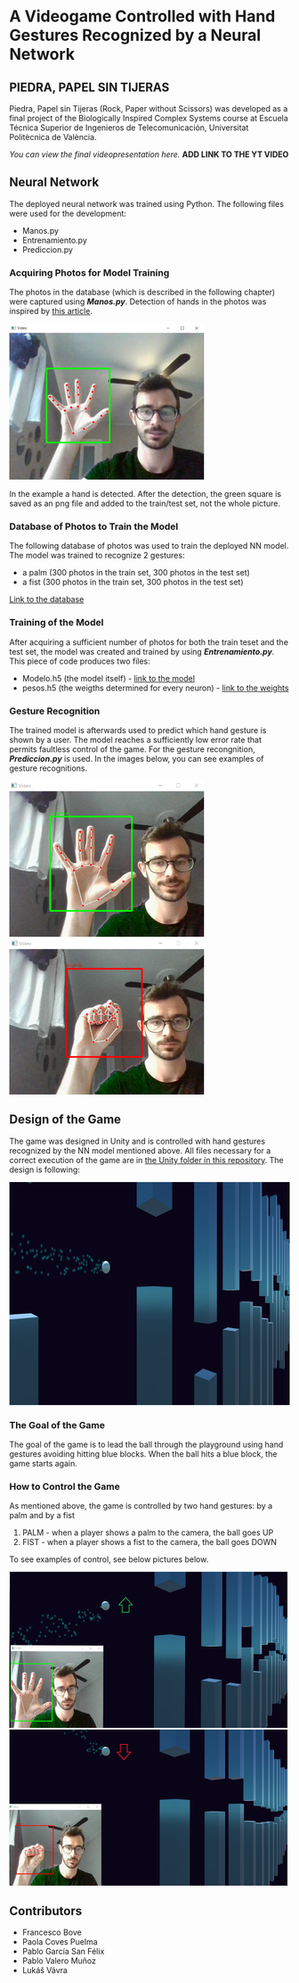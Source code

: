 # A Videogame Controlled with Hand Gestures Recognized by a Neural Network
## PIEDRA, PAPEL SIN TIJERAS

Piedra, Papel sin Tijeras (Rock, Paper without Scissors) was developed as a final project of the Biologically Inspired Complex Systems course at Escuela Técnica Superior de Ingenieros de Telecomunicación, Universitat Politècnica de València.

*You can view the final videopresentation here.*  **ADD LINK TO THE YT VIDEO**

## Neural Network
The deployed neural network was trained using Python. The following files were used for the development:
- Manos.py
- Entrenamiento.py
- Prediccion.py

### Acquiring Photos for Model Training
The photos in the database (which is described in the following chapter) were captured using ***Manos.py***. Detection of hands in the photos was inspired by [this article](https://google.github.io/mediapipe/solutions/hands.html).

<img src="https://github.com/vavralukas/SCBIO/blob/main/screenshots_readme/hand_detection.png" width="350" height="280">

In the example a hand is detected. After the detection, the green square is saved as an png file and added to the train/test set, not the whole picture.

### Database of Photos to Train the Model
The following database of photos was used to train the deployed NN model. The model was trained to recognize 2 gestures:
- a palm (300 photos in the train set, 300 photos in the test set)
- a fist (300 photos in the train set, 300 photos in the test set)

[Link to the database](https://drive.google.com/drive/folders/1LASjcZljeLQpKCz3VpGwfoQfgYWynwyj?usp=sharing)

### Training of the Model
After acquiring a sufficient number of photos for both the train teset and the test set, the model was created and trained by using ***Entrenamiento.py***. This piece of code produces two files: 
- Modelo.h5 (the model itself) - [link to the model](https://mega.nz/file/3xYyTTJL#3WKS4wBjR4h2XBg4wRp2OqSXIQe42A57MiuixtbZoCc)
- pesos.h5 (the weigths determined for every neuron) - [link to the weights](https://mega.nz/file/b5JzGQLI#z30giCu-lGkGU9944zLyr0OwSv_rNHKQzzahgmUPNuc)

### Gesture Recognition
The trained model is afterwards used to predict which hand gesture is shown by a user. The model reaches a sufficiently low error rate that permits faultless control of the game. For the gesture recongnition, ***Prediccion.py*** is used. In the images below, you can see examples of gesture recognitions.

<p float="">
  <img src="https://github.com/vavralukas/SCBIO/blob/main/screenshots_readme/gesture_palm.png" width="350" height="280">
  <img src="https://github.com/vavralukas/SCBIO/blob/main/screenshots_readme/gesture_fist.png" width="350" height="280">
</p>
  
## Design of the Game
The game was designed in Unity and is controlled with hand gestures recognized by the NN model mentioned above. All files necessary for a correct execution of the game are in [the Unity folder in this repository](https://github.com/vavralukas/SCBIO/tree/main/Unity). The design is following:

 <img src="https://github.com/vavralukas/SCBIO/blob/main/screenshots_readme/game_design.png" width="800" height="400">

### The Goal of the Game
The goal of the game is to lead the ball through the playground using hand gestures avoiding hitting blue blocks. When the ball hits a blue block, the game starts again.

### How to Control the Game
As mentioned above, the game is controlled by two hand gestures: by a palm and by a fist

1. PALM - when a player shows a palm to the camera, the ball goes UP 
2. FIST - when a player shows a fist to the camera, the ball goes DOWN

To see examples of control, see below pictures below.

<p float="">
  <img src="https://github.com/vavralukas/SCBIO/blob/main/screenshots_readme/ball_control1.png" width="500" height="280">
  <img src="https://github.com/vavralukas/SCBIO/blob/main/screenshots_readme/ball_control2.png" width="500" height="280">
</p>

## Contributors
- Francesco Bove
- Paola Coves Puelma
- Pablo García San Félix
- Pablo Valero Muñoz
- Lukáš Vávra

